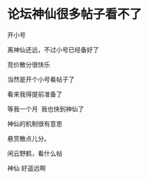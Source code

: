 # 论坛神仙很多帖子看不了


开小号

离神仙还远，不过小号已经备好了<img src="static/image/smiley/default/lol.gif" smilieid="12" border="0" alt="" />

竞价散分很快乐

当然是开个小号看帖子了

看来我得提前准备了<img src="static/image/smiley/default/lol.gif" smilieid="12" border="0" alt="" />

等我一个月&nbsp;&nbsp;我也快到神仙了

神仙的机制很有意思

悬赏散点儿分。

闲云野鹤，看什么帖

神仙 好遥远啊
